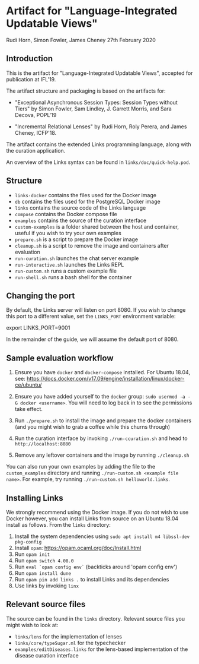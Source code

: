 # Artifact for "Language-Integrated Updatable Views"

Rudi Horn, Simon Fowler, James Cheney
27th February 2020

## Introduction

This is the artifact for "Language-Integrated Updatable Views", accepted for
publication at IFL'19.

The artifact structure and packaging is based on the artifacts for:

  - "Exceptional Asynchronous Session Types: Session Types without Tiers" by
    Simon Fowler, Sam Lindley, J. Garrett Morris, and Sara Decova, POPL'19

  - "Incremental Relational Lenses" by Rudi Horn, Roly Perera, and James Cheney,
    ICFP'18.

The artifact contains the extended Links programming language, along with the
curation application.



An overview of the Links syntax can be found in `links/doc/quick-help.pod`.

## Structure

  * `links-docker` contains the files used for the Docker image
  * `db` contains the files used for the PostgreSQL Docker image
  * `links` contains the source code of the Links language
  * `compose` contains the Docker compose file
  * `examples` contains the source of the curation interface
  * `custom-examples` is a folder shared between the host and container, useful
     if you wish to try your own examples
  * `prepare.sh` is a script to prepare the Docker image
  * `cleanup.sh` is a script to remove the image and containers after evaluation
  * `run-curation.sh` launches the chat server example
  * `run-interactive.sh` launches the Links REPL
  * `run-custom.sh` runs a custom example file
  * `run-shell.sh` runs a bash shell for the container

## Changing the port

By default, the Links server will listen on port 8080. If you wish to change
this port to a different value, set the `LINKS_PORT` environment variable:

  export LINKS_PORT=9001

In the remainder of the guide, we will assume the default port of 8080.

## Sample evaluation workflow

  1. Ensure you have `docker` and `docker-compose` installed.
     For Ubuntu 18.04, see: https://docs.docker.com/v17.09/engine/installation/linux/docker-ce/ubuntu/

  2. Ensure you have added yourself to the `docker` group: `sudo usermod -a -G
     docker <username>`. You will need to log back in to see the permissions take effect.

  3. Run `./prepare.sh` to install the image and prepare the docker containers
     (and you might wish to grab a coffee while this churns through)

  4. Run the curation interface by invoking `./run-ccuration.sh` and head to
     `http://localhost:8080`

  8. Remove any leftover containers and the image by running
     `./cleanup.sh`

You can also run your own examples by adding the file to the `custom_examples`
directory and running `./run-custom.sh <example file name>`.
For example, try running `./run-custom.sh helloworld.links`.

## Installing Links
We strongly recommend using the Docker image. If you do not wish to use Docker
however, you can install Links from source on an Ubuntu 18.04 install as
follows. From the `links` directory:

  1. Install the system dependencies using `sudo apt install m4 libssl-dev pkg-config`
  2. Install `opam`: https://opam.ocaml.org/doc/Install.html
  3. Run `opam init`
  4. Run `opam switch 4.08.0`
  5. Run ``` eval `opam config env` ``` (backticks around 'opam config env')
  6. Run `opam install dune`
  7. Run `opam pin add links .` to install Links and its dependencies
  8. Use links by invoking `linx`

## Relevant source files

The source can be found in the `links` directory. Relevant source files
you might wish to look at:

  * `links/lens` for the implementation of lenses
  * `links/core/typeSugar.ml` for the typechecker
  * `examples/editDiseases.links` for the lens-based implementation of the
    disease curation interface
